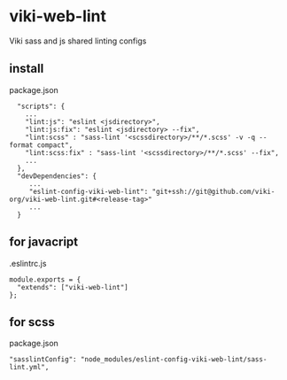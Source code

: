 # viki-web-lint

Viki sass and js shared linting configs

## install

package.json
```
  "scripts": {
    ...
    "lint:js": "eslint <jsdirectory>",
    "lint:js:fix": "eslint <jsdirectory> --fix",
    "lint:scss" : "sass-lint '<scssdirectory>/**/*.scss' -v -q --format compact",
    "lint:scss:fix" : "sass-lint '<scssdirectory>/**/*.scss' --fix",
    ...
  },
  "devDependencies": {
     ...
     "eslint-config-viki-web-lint": "git+ssh://git@github.com/viki-org/viki-web-lint.git#<release-tag>"
     ...
  }
```

## for javacript
.eslintrc.js
```
module.exports = {
  "extends": ["viki-web-lint"]
};
```

## for scss

package.json
```
"sasslintConfig": "node_modules/eslint-config-viki-web-lint/sass-lint.yml",
```
